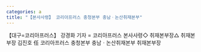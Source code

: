 ```yaml
---
categories: a
title: "【본사사령】 코리아프러스 충청본부 충남ㆍ논산취재본부"
---
```

【대구=코리아프러스】 강경화 기자 = 코리아프러스 본사사령◇ 취재본부장△ 취재본부장 김진호 任 코리아프러스 충청본부 충남ㆍ논산취재본부 취재본부장